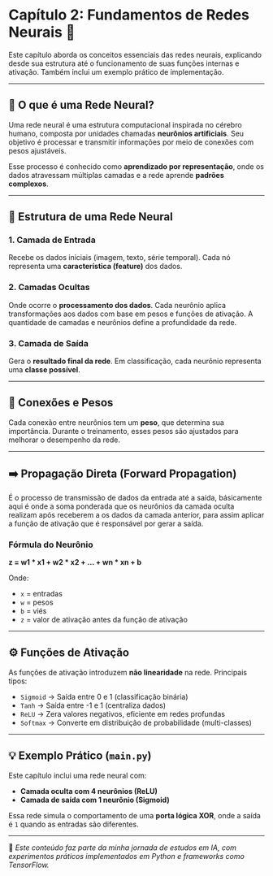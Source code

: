 # Capítulo 2: Fundamentos de Redes Neurais 🧠

Este capítulo aborda os conceitos essenciais das redes neurais, explicando desde sua estrutura até o funcionamento de suas funções internas e ativação. Também inclui um exemplo prático de implementação.

---

## 📌 O que é uma Rede Neural?

Uma rede neural é uma estrutura computacional inspirada no cérebro humano, composta por unidades chamadas **neurônios artificiais**. Seu objetivo é processar e transmitir informações por meio de conexões com pesos ajustáveis.

Esse processo é conhecido como **aprendizado por representação**, onde os dados atravessam múltiplas camadas e a rede aprende **padrões complexos**.

---

## 🧱 Estrutura de uma Rede Neural

### 1. Camada de Entrada
Recebe os dados iniciais (imagem, texto, série temporal). Cada nó representa uma **característica (feature)** dos dados.

### 2. Camadas Ocultas
Onde ocorre o **processamento dos dados**. Cada neurônio aplica transformações aos dados com base em pesos e funções de ativação. A quantidade de camadas e neurônios define a profundidade da rede.

### 3. Camada de Saída
Gera o **resultado final da rede**. Em classificação, cada neurônio representa uma **classe possível**.

---

## 🔗 Conexões e Pesos

Cada conexão entre neurônios tem um **peso**, que determina sua importância. Durante o treinamento, esses pesos são ajustados para melhorar o desempenho da rede.

---

## ➡️ Propagação Direta (Forward Propagation)

É o processo de transmissão de dados da entrada até a saída, básicamente aqui é onde a soma ponderada que os neurônios da camada oculta realizam após receberem a os dados da camada anterior, para assim aplicar a função de ativação que é responsável por gerar a saída.

### Fórmula do Neurônio

**z = w1 * x1 + w2 * x2 + ... + wn * xn + b**

Onde:
- `x` = entradas
- `w` = pesos
- `b` = viés
- `z` = valor de ativação antes da função de ativação

---

## ⚙️ Funções de Ativação

As funções de ativação introduzem **não linearidade** na rede. Principais tipos:

- `Sigmoid` → Saída entre 0 e 1 (classificação binária)
- `Tanh`    → Saída entre -1 e 1 (centraliza dados)
- `ReLU`    → Zera valores negativos, eficiente em redes profundas
- `Softmax` → Converte em distribuição de probabilidade (multi-classes)

---

## 💡 Exemplo Prático (`main.py`)

Este capítulo inclui uma rede neural com:
- **Camada oculta com 4 neurônios (ReLU)**
- **Camada de saída com 1 neurônio (Sigmoid)**

Essa rede simula o comportamento de uma **porta lógica XOR**, onde a saída é `1` quando as entradas são diferentes.

---

📁 *Este conteúdo faz parte da minha jornada de estudos em IA, com experimentos práticos implementados em Python e frameworks como TensorFlow.*
